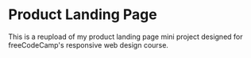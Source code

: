 # Product Landing Page

This is a reupload of my product landing page mini project designed for freeCodeCamp's responsive web design course.